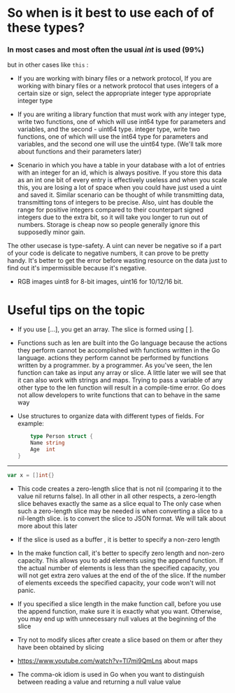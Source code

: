 # So when is it best to use each of of these types?

### In most cases and most often the usual _int_ is used (99%)

but in other cases like `this` :

- If you are working with binary files or a network protocol,
  If you are working with binary files or a network protocol that uses integers of a certain size or sign, select the appropriate integer type
  appropriate integer type

- If you are writing a library function that must work with any integer type, write two functions, one of which will use int64 type for parameters and variables, and the second - uint64 type.
  integer type, write two functions, one of which will use the int64 type for parameters and variables, and the second one will use the uint64 type.
  (We'll talk more about functions and their parameters later)

- Scenario in which you have a table in your database with a lot of entries with an integer for an id, which is always positive. If you store this data as an int one bit of every entry is effectively useless and when you scale this, you are losing a lot of space when you could have just used a uint and saved it. Similar scenario can be thought of while transmitting data, transmitting tons of integers to be precise. Also, uint has double the range for positive integers compared to their counterpart signed integers due to the extra bit, so it will take you longer to run out of numbers. Storage is cheap now so people generally ignore this supposedly minor gain.

The other usecase is type-safety. A uint can never be negative so if a part of your code is delicate to negative numbers, it can prove to be pretty handy. It's better to get the error before wasting resource on the data just to find out it's impermissible because it's negative.

- RGB images uint8 for 8-bit images, uint16 for 10/12/16 bit.

>

# Useful tips on the topic

- If you use [...], you get an array. The slice is formed using [ ].

- Functions such as len are built into the Go language because the actions they perform cannot be accomplished with functions written in the Go language.
  actions they perform cannot be performed by functions written by a programmer.
  by a programmer. As you've seen, the len function can take as input
  any array or slice. A little later we will see that it can also work with strings and maps. Trying to pass a variable of any other type to the len function will result in a compile-time error. Go does not allow developers to write functions that can to behave in the same way

- Use structures to organize data with different types of fields. For example:
  ```go
      type Person struct {
      Name string
      Age  int
  }
  ```

---

```go
var x = []int{}

```

- This code creates a zero-length slice that is not nil (comparing it to the value nil returns false). In all other
  in all other respects, a zero-length slice behaves exactly the same as a slice equal to
  The only case when such a zero-length slice may be needed is when converting a slice to a nil-length slice.
  is to convert the slice to JSON format. We will talk about
  more about this later

- If the slice is used as a buffer , it is better to specify a non-zero length

- In the make function call, it's better to specify zero
  length and non-zero capacity. This allows you to add elements using the append function. If the actual number of elements is less than
  the specified capacity, you will not get extra zero values at the end of the
  of the slice. If the number of elements exceeds the specified capacity, your code won't
  will not panic.

- If you specified a slice length in the make function call, before you
  use the append function, make sure it is exactly what you want. Otherwise, you may end up with unnecessary null values at the beginning of the slice

- Try not to modify slices after
  create a slice based on them or after they have been obtained by slicing

- <https://www.youtube.com/watch?v=Tl7mi9QmLns> about maps

- The comma-ok idiom is used in Go when you want to distinguish between reading a value and returning a null value
  value
